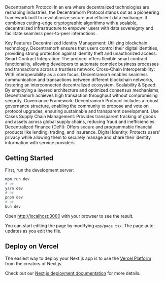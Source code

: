 Decentramorh Protocol
In an era where decentralized technologies are reshaping industries, the Decentramorh Protocol stands out as a pioneering framework built to revolutionize secure and efficient data exchange. It combines cutting-edge cryptographic algorithms with a scalable, decentralized infrastructure to empower users with data sovereignty and facilitate seamless peer-to-peer interactions.

Key Features
Decentralized Identity Management: Utilizing blockchain technology, Decentramorh ensures that users control their digital identities, providing strong protection against identity theft and unauthorized access.
Smart Contract Integration: The protocol offers flexible smart contract functionality, allowing developers to automate complex business processes and transactions across a trustless network.
Cross-Chain Interoperability: With interoperability as a core focus, Decentramorh enables seamless communication and transactions between different blockchain networks, fostering an interconnected decentralized ecosystem.
Scalability & Speed: By employing a layered architecture and optimized consensus mechanisms, Decentramorh achieves high transaction throughput without compromising security.
Governance Framework: Decentramorh Protocol includes a robust governance structure, enabling the community to propose and vote on protocol upgrades, ensuring sustainable and transparent development.
Use Cases
Supply Chain Management: Provides transparent tracking of goods and assets across global supply chains, reducing fraud and inefficiencies.
Decentralized Finance (DeFi): Offers secure and programmable financial products like lending, trading, and insurance.
Digital Identity: Protects users’ privacy while allowing them to securely manage and share their identity information with service providers.


## Getting Started

First, run the development server:

```bash
npm run dev
# or
yarn dev
# or
pnpm dev
# or
bun dev
```

Open [http://localhost:3000](http://localhost:3000) with your browser to see the result.

You can start editing the page by modifying `app/page.tsx`. The page auto-updates as you edit the file.


## Deploy on Vercel

The easiest way to deploy your Next.js app is to use the [Vercel Platform](https://vercel.com/new?utm_medium=default-template&filter=next.js&utm_source=create-next-app&utm_campaign=create-next-app-readme) from the creators of Next.js.

Check out our [Next.js deployment documentation](https://nextjs.org/docs/deployment) for more details.

